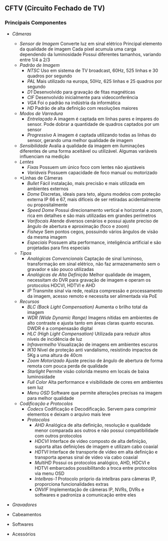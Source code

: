 ## CFTV (Circuito Fechado de TV)

### Principais Componentes

- *Câmeras*
	- *Sensor de Imagem*
		Converte luz em sinal elétrico
		Principal elemento da qualidade de imagem
		Cada píxel acumula uma carga dependendo da luminosidade
		Possui diferentes tamanhos, variando entre 1/4 a 2/3
	- *Padrão de Imagem*
		- *NTSC*
			Uso em sistema de TV broadcast, 60Hz, 525 linhas e 30 quadros por segundo
		- *PAL*
			Mais utilizado na europa, 50Hz, 625 linhas e 25 quadros por segundo
		- *D1*
			Desenvolvido para gravação de fitas magnéticas
		- *CIF*
			Desenvolvido inicialmente para videoconferência
		- *VGA*
			Foi o padrão na indústria da informática
		- *HD*
			Padrão de alta definição com resoluções maiores
	- *Modos de Varredura*
		- *Entrelaçado*
			A imagem é captada em linhas pares e ímpares do sensor. Pode dobrar a quantidade de quadros captados por um sensor
		- *Progressivo*
			A imagem é captada utilizando todas as linhas do sensor, gerando uma melhor qualidade de imagem
	- *Sensibilidade*
		Avalia a qualidade da imagem em iluminações diferentes de uma forma aceitável ou utilizável. Algumas variáveis influenciam na medição
	- *Lentes*
		- *Fixas*
			Possuem um único foco com lentes não ajustáveis
		- *Variáveis*
			Possuem capacidade de foco manual ou motorizado
	- *Linhas de Câmeras
		- *Bullet*
			Fácil instalação, mais precisão e mais utilizada em ambientes externos
		- *Dome*
			Discretas, ideais para teto, alguns modelos com proteção externa IP 66 e 67, mais difíceis de ser retiradas acidentalmente ou propositalmente
		- *Speed Dome*
			Possui direcionamento vertical e horizontal e zoom, rica em detalhes e são mais utilizadas em grandes perímetros
		- *Varifocais*
			Atende diversos cenários e possui ajuste preciso de ângulo de abertura e aproximação (foco e zoom)
		- *Fisheye*
			Sem pontos cegos, possuindo vários ângulos de visão da mesma imagem
		- *Especiais*
			Possuem alta performance, inteligência artificial e são projetadas para fins especiais
	- *Tipos*
		- *Analógicas Convencionais* 
			Captação de sinal luminoso, transformação em sinal elétrico, não faz armazenamento sem o gravador e são pouco utilizadas
		- *Analógicas de Alta Definição*
			Melhor qualidade de imagem, necessitam do DVR para gravação de imagem e operam os protocolos HDCVI, HDTVI e AHD
		- *IP*
			Transmite sinal via rede, realiza compressão e processamento da imagem, acesso remoto e necessita ser alimentada via PoE
	- *Recursos*
		- *BLC (Back Light Compensation)*
			Aumenta o brilho total da imagem
		- *WDR (Wide Dynamic Range)*
			Imagens nítidas em ambientes de alto contraste e ajusta tanto em áreas claras quanto escuras. DWDR é a compensasão digital
		- *HLC (High Light Compensation)*
			Utilizada para reduzir altos níveis de incidência de luz
		- *Infravermelho*
			Visualização de imagens em ambientes escuros
		- *IK10*
			Nível de proteção anti vandalismo, resistindo impactos de 5Kg a uma altura de 40cm
		- *Zoom Motorizado*
			Ajuste preciso de ângulo de abertura de forma remota com pouca perda de qualidade
		- *Starlight*
			Permite visão colorida mesmo em locais de baixa luminosidade
		- *Full Color*
			Alta performance e visibilidade de cores em ambientes sem luz
		- *Menu OSD*
			Software que permite alterações precisas na imagem para melhor qualidade
	- *Codificação e Protocolos*
		- *Codecs*
			Codificação e Decodificação. Servem para comprimir elementos e deixam o arquivo mais leve
		- *Protocolos*
			- *AHD*
				Analógica de alta definição, resolução e qualidade menor comparada aos outros e não possui compatibilidade com outros protocolos
			- *HDCVI*
				Interface de vídeo composto de alta definição, suporta altas definições de imagem e utilizam cabo coaxial
			- *HDTVI*
				Interface de transporte de vídeo em alta definição e transporta apenas sinal de vídeo via cabo coaxial
			- *MultiHD*
				Possui os protocolos analógico, AHD, HDCVI e HDTVI embarcados possibilitando a troca entre protocolos via menu OSD
			- *Intelbras-1*
				Protocolo próprio da intelbras para câmeras IP, proporciona funcionalidades extras
			- *ONVIF*
				Implementação de câmeras IP, NVRs, DVRs e softwares e padroniza a comunicação entre eles
			
- *Gravadores*
	
- Cabeamentos
- Softwares
- Acessórios
